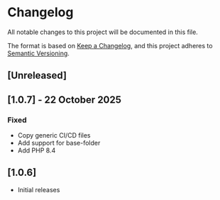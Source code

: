 # Changelog
All notable changes to this project will be documented in this file.

The format is based on [Keep a Changelog](https://keepachangelog.com/en/1.0.0/),
and this project adheres to [Semantic Versioning](https://semver.org/spec/v2.0.0.html).

## [Unreleased]

## [1.0.7] - 22 October 2025
### Fixed
- Copy generic CI/CD files
- Add support for base-folder
- Add PHP 8.4

## [1.0.6]
- Initial releases
